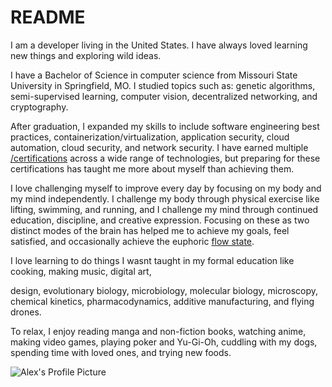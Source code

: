 # README
I am a developer living in the United States. I have always loved learning new things and exploring wild ideas.

I have a Bachelor of Science in computer science from Missouri State University in Springfield, MO. I studied topics such as: genetic algorithms, semi-supervised learning, computer vision, decentralized networking, and cryptography.

After graduation, I expanded my skills to include software engineering best practices, containerization/virtualization, application security, cloud automation, cloud security, and network security. I have earned multiple [/certifications](/certifications) across a wide range of technologies, but preparing for these certifications has taught me more about myself than achieving them.

I love challenging myself to improve every day by focusing on my body and my mind independently. I challenge my body through physical exercise like lifting, swimming, and running, and I challenge my mind through continued education, discipline, and creative expression. Focusing on these as two distinct modes of the brain has helped me to achieve my goals, feel satisfied, and occasionally achieve the euphoric [flow state](https://en.wikipedia.org/wiki/Flow_(psychology)).

I love learning to do things I wasnt taught in my formal education like cooking, making music, digital art, 


design, evolutionary biology, microbiology, molecular biology, microscopy, chemical kinetics, pharmacodynamics, additive manufacturing, and flying drones.

To relax, I enjoy reading manga and non-fiction books, watching anime, making video games, playing poker and Yu-Gi-Oh, cuddling with my dogs, spending time with loved ones, and trying new foods.

![Alex's Profile Picture](images/pics-of-me/harley-alex.png "An unprofessional pic of me and my old dog Harley laying on a bed")